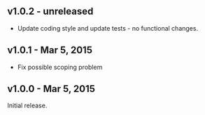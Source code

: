 ## v1.0.2 - unreleased

* Update coding style and update tests - no functional changes.

## v1.0.1 - Mar 5, 2015

* Fix possible scoping problem

## v1.0.0 - Mar 5, 2015

Initial release.
